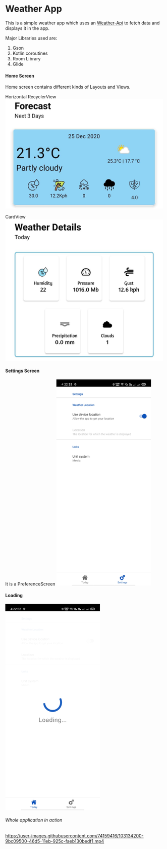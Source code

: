 # Weather App

This is a simple weather app which uses an [Weather-Api](https://www.weatherapi.com/)  to fetch data and displays it in the app.

Major Libraries used are:

1. Gson
2. Kotlin coroutines
3. Room Library
4. Glide

#### Home Screen

Home screen contains different kinds of Layouts and Views.

Horizontal RecyclerView
<img src="Images/RecyclweView.jpg" width=500>

CardView
<img src="Images/CardView.jpg" width=500>

#### Settings Screen
It is a PreferenceScreen 
<img src="Images/SettingsPrefrence.jpeg" width=300>

#### Loading 
<img src="Images/LoadingScreen.jpeg" width=300>


###### Whole application in action 

https://user-images.githubusercontent.com/74159416/103134200-9bc09500-46d5-11eb-925c-faeb130bedf1.mp4
